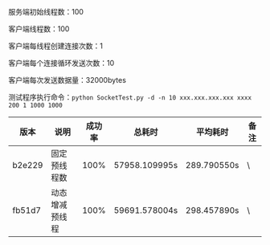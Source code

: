 
服务端初始线程数：100

客户端线程数：100

客户端每线程创建连接次数：1

客户端每个连接循环发送次数：10

客户端每次发送数据量：32000bytes

测试程序执行命令：```python SocketTest.py -d -n 10 xxx.xxx.xxx.xxx xxxx 200 1 1000 1000```

| 版本 | 说明 | 成功率 | 总耗时 | 平均耗时 | 备注 |
|------|------|:------:|--------|----------|------|
| b2e229 | 固定预线程数 | 100% | 57958.109995s | 289.790550s | \ |
| fb51d7 | 动态增减预线程 | 100% | 59691.578004s | 298.457890s | \ |
